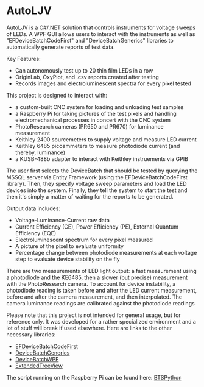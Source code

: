 # AutoLJV
AutoLJV is a C#/.NET solution that controls instruments for voltage sweeps of LEDs. A WPF GUI allows users to interact with the instruments as well as "EFDeviceBatchCodeFirst" and "DeviceBatchGenerics" libraries to automatically generate reports of test data.

Key Features:
<ul>
  <li>Can autonomously test up to 20 thin film LEDs in a row</li>
  <li>OriginLab, OxyPlot, and .csv reports created after testing</li>
  <li>Records images and electroluminescent spectra for every pixel tested</li>
</ul>

This project is designed to interact with:
<ul>
<li>a custom-built CNC system for loading and unloading test samples</li>
<li>a Raspberry Pi for taking pictures of the test pixels and handling electromechanical processes in concert with the CNC system</li>
<li>PhotoResearch cameras (PR650 and PR670) for luminance measurement</li>
<li>Keithley 2400 sourcemeters to supply voltage and measure LED current</li>
<li>Keithley 6485 picoammeters to measure photodiode current (and thereby, luminance)</li>
<li>a KUSB-488b adapter to interact with Keithley instruements via GPIB</li>
</ul>

The user first selects the DeviceBatch that should be tested by querying the MSSQL server via Entity Framework (using the EFDeviceBatchCodeFirst library). Then, they specify voltage sweep parameters and load the LED devices into the system. Finally, they tell the system to start the test and then it's simply a matter of waiting for the reports to be generated.

Output data includes:
<ul>
<li>Voltage-Luminance-Current raw data</li>
<li>Current Efficiency (CE), Power Efficiency (PE), External Quantum Efficiency (EQE)</li>
<li>Electroluminescent spectrum for every pixel measured</li>
<li>A picture of the pixel to evaluate uniformity</li>
<li>Percentage change between photodiode measurements at each voltage step to evaluate device stability on the fly</li>
</ul>

There are two measurements of LED light output: a fast measurement using a photodiode and the KE6485, then a slower (but precise) measurement with the PhotoResearch camera. To account for device instability, a photodiode reading is taken before and after the LED current measurement, before and after the camera measurement, and then interpolated. The camera luminance readings are calibrated against the photodiode readings

Please note that this project is not intended for general usage, but for reference only. It was developed for a rather specialized environment and a lot of stuff will break if used elsewhere. Here are links to the other necessary libraries:
<ul>
<li><a href="https://github.com/jakehyvonen/EFDeviceBatchCodeFirst">EFDeviceBatchCodeFirst</a></li>
<li><a href="https://github.com/jakehyvonen/DeviceBatchGenerics">DeviceBatchGenerics</a></li>
<li><a href="https://github.com/jakehyvonen/DeviceBatchWPF">DeviceBatchWPF</a></li>
<li><a href="https://github.com/jakehyvonen/ExtendedTreeView">ExtendedTreeView</a></li>
</ul>
The script running on the Raspberry Pi can be found here: <a href="https://github.com/jakehyvonen/BTSPython">BTSPython</a>
